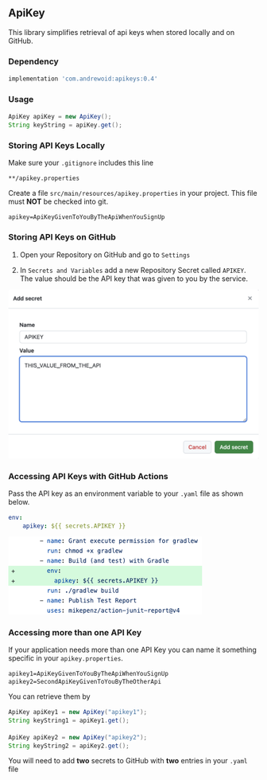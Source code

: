 ## ApiKey

This library simplifies retrieval of api keys when stored locally and on GitHub.

### Dependency

``` groovy
implementation 'com.andrewoid:apikeys:0.4'
```

### Usage

```java
ApiKey apiKey = new ApiKey();
String keyString = apiKey.get();
```

### Storing API Keys Locally

Make sure your `.gitignore` includes this line

``` gitignore
**/apikey.properties
```

Create a file `src/main/resources/apikey.properties` in your project. This file must **NOT** be checked into git.

```
apikey=ApiKeyGivenToYouByTheApiWhenYouSignUp
```

### Storing API Keys on GitHub

1. Open your Repository on GitHub and go to `Settings`

2. In `Secrets and Variables` add a new Repository Secret called `APIKEY`. The value should be the API key that was
   given to you by the service.

![add secret github](images/add_secret.png)

### Accessing API Keys with GitHub Actions

Pass the API key as an environment variable to your `.yaml` file as shown below.

``` yaml
env:
    apikey: ${{ secrets.APIKEY }}
```

![pass api key as an environment variable](images/add_key.png)

### Accessing more than one API Key

If your application needs more than one API Key you can name it something specific in your `apikey.properties`.

```
apikey1=ApiKeyGivenToYouByTheApiWhenYouSignUp
apikey2=SecondApiKeyGivenToYouByTheOtherApi
```

You can retrieve them by

```java
ApiKey apiKey1 = new ApiKey("apikey1");
String keyString1 = apiKey1.get();

ApiKey apiKey2 = new ApiKey("apikey2");
String keyString2 = apiKey2.get();
```

You will need to add **two** secrets to GitHub with **two** entries in your `.yaml` file



